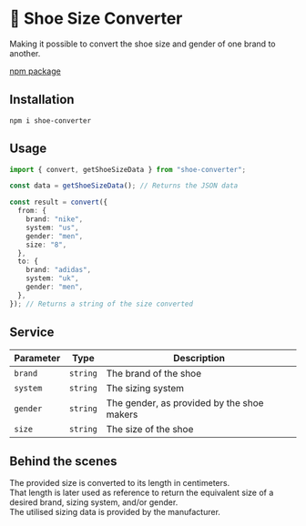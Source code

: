 # :athletic_shoe: Shoe Size Converter

Making it possible to convert the shoe size and gender of one brand to another.

[npm package](https://www.npmjs.com/package/shoe-converter)

## Installation

`npm i shoe-converter`

## Usage

```typescript
import { convert, getShoeSizeData } from "shoe-converter";

const data = getShoeSizeData(); // Returns the JSON data

const result = convert({
  from: {
    brand: "nike",
    system: "us",
    gender: "men",
    size: "8",
  },
  to: {
    brand: "adidas",
    system: "uk",
    gender: "men",
  },
}); // Returns a string of the size converted
```

## Service

| **Parameter** | **Type** | **Description**                            |
| ------------- | -------- | ------------------------------------------ |
| `brand`       | `string` | The brand of the shoe                      |
| `system`      | `string` | The sizing system                          |
| `gender`      | `string` | The gender, as provided by the shoe makers |
| `size`        | `string` | The size of the shoe                       |

## Behind the scenes

The provided size is converted to its length in centimeters.<br>That length is later used as reference to return the equivalent size of a desired brand, sizing system, and/or gender.<br>The utilised sizing data is provided by the manufacturer.
